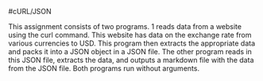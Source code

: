 #cURL/JSON

This assignment consists of two programs. 1 reads data from a website using the curl command. This website has data on the exchange rate from various currencies to USD. This program then extracts the appropriate data and packs it into a JSON object in a JSON file. The other program reads in this JSON file, extracts the data, and outputs a markdown file with the data from the JSON file. Both programs run without arguments.
